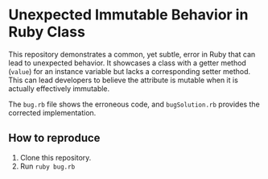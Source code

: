 # Unexpected Immutable Behavior in Ruby Class

This repository demonstrates a common, yet subtle, error in Ruby that can lead to unexpected behavior. It showcases a class with a getter method (`value`) for an instance variable but lacks a corresponding setter method.  This can lead developers to believe the attribute is mutable when it is actually effectively immutable.

The `bug.rb` file shows the erroneous code, and `bugSolution.rb` provides the corrected implementation.

## How to reproduce

1. Clone this repository.
2. Run `ruby bug.rb`